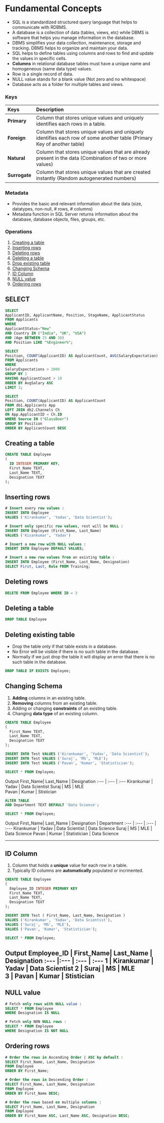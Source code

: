 # Fundamental Concepts

- SQL is a standardized structured query language that helps to communicate with RDBMS.
- A database is a collection of data (tables, views, etc) while DBMS is software that helps you manage information in the database.
- DBMS simplifies your data collection, maintenance, storage and tracking. DBMS helps to organize and maintain your data.
- SQL helps to define tables using columns and rows to find and update the values in specific cells.
- **Columns** in relational database tables must have a unique name and homogeneous (same data type) values.
- Row is a single record of data.
- NULL value stands for a blank value (Not zero and no whitespace)
- Database acts as a folder for multiple tables and views.

### **Keys**
Keys | Description
:--- | :---
**Primary** | Column that stores unique values and uniquely identifies each rows in a table.
**Foreign** | Column that stores unique values and uniquely identifies each row of some another table (Primary Key of another table)
**Natural** | Column that stores unique values that are already present in the data (Combination of two or more values)
**Surrogate** | Column that stores unique values that are created instantly (Random autogenerated numbers)

### **Metadata**
- Provides the basic and relevant information about the data (size, datatypes, non-null, # rows, # columns)
- Metadata function in SQL Server returns information about the database, database objects, files, groups, etc.

### **Operations**

1. <a href=#create>Creating a table</a>
2. <a href=#insert>Inserting rows</a>
3. <a href=#drow>Deleting rows</a>
4. <a href=#delete>Deleting a table</a>
5. <a href=#drop>Drop existing table</a>
6. <a href=#schema>Changing Schema</a>
7. <a href=#id>ID Column</a>
8. <a href=#null>NULL value</a>
9. <a href=#order>Ordering rows</a>

## **SELECT**

```sql
SELECT
ApplicantID, ApplicantName, Position, StageName, ApplicantStatus
FROM Applicants
WHERE
ApplicantStatus="New" 
AND Country IN ("India", "UK", "USA") 
AND (Age BETWEEN 25 AND 30)
AND Position LIKE "%Engineer%";
```

```sql
SELECT
Position, COUNT(ApplicantID) AS ApplicantCount, AVG(SalaryExpectation) AS AvgSalary
FROM Applicants
WHERE
SalaryExpectations > 2000
GROUP BY 1
HAVING ApplicantCount > 10 
ORDER BY AvgSalary ASC
LIMIT 3;
```

```sql
SELECT
Position, COUNT(ApplicantID) AS ApplicantCount
FROM db1.Applicants App
LEFT JOIN db2.Channels Ch
ON App.ApplicantID = Ch.ID
WHERE Source IN ("GlassDoor")
GROUP BY Position
ORDER BY ApplicantCount DESC
```

<h2 name=create>Creating a table</h2>

```sql
CREATE TABLE Employee
(
  ID INTEGER PRIMARY KEY,
  First_Name TEXT,
  Last_Name TEXT,
  Designation TEXT
);
```

<h2 name=insert>Inserting rows</h2>

```sql
# Insert every row values :
INSERT INTO Employee
VALUES ('Kirankumar', 'Yadav', 'Data Scientist');

# Insert only specific row values, rest will be NULL :
INSERT INTO Employee (First_Name, Last_Name)
VALUES ('Kisankumar', 'Yadav')

# Insert a new row with NULL values :
INSERT INTO Employee DEFAULT VALUES;

# Insert a new row values from an existing table :
INSERT INTO Employee (First_Name, Last_Name, Designation)
SELECT First, Last, Role FROM Training;
```

<h2 name=drow>Deleting rows</h2>

```sql
DELETE FROM Employee WHERE ID = 3
```

<h2 name=delete>Deleting a table</h2>

```sql
DROP TABLE Employee
```

<h2 name=drop>Deleting existing table</h2>

- Drop the table only if that table exists in a database.
- No Error will be visible if there is no such table in the database.
- Normally if we just drop the table it will display an error that there is no such table in the database.

```sql
DROP TABLE IF EXISTS Employee;
```

<h2 name='schema'>Changing Schema</h2>

1. **Adding** columns in an existing table.
2. **Removing** columns from an existing table.
3. Adding or changing **constraints** of an existing table.
4. Changing **data type** of an existing column.

```sql
CREATE TABLE Employee
(
  First_Name TEXT,
  Last_Name TEXT,
  Designation TEXT
);

INSERT INTO Test VALUES ('Kirankumar', 'Yadav', 'Data Scientist');
INSERT INTO Test VALUES ('Suraj', 'MS', 'MLE');
INSERT INTO Test VALUES ('Pavan', 'Kumar', 'Statistician');

SELECT * FROM Employee;
```
Output
First_Name| Last_Name | Designation
:--- | :--- | :--- 
Kirankumar | Yadav | Data Scientist
Suraj | MS | MLE  
Pavan | Kumar | Stistician

```sql
ALTER TABLE 
ADD Department TEXT DEFAULT 'Data Science';

SELECT * FROM Employee;
```   
Output
First_Name| Last_Name | Designation | Department
:--- | :--- | :--- | :---
Kirankumar | Yadav | Data Scientist | Data Science
Suraj | MS | MLE | Data Science
Pavan | Kumar | Statistician | Data Science

---

<h2 name='id'>ID Column</h2>

1. Column that holds a **unique** value for each row in a table.
2. Typically ID columns are **automatically** populated or incrmented.

```sql
CREATE TABLE Employee
(
  Employee_ID INTEGER PRIMARY KEY
  First_Name TEXT,
  Last_Name TEXT,
  Designation TEXT
);

INSERT INTO Test ( First_Name, Last_Name, Designation )
VALUES ('Kirankumar', 'Yadav', 'Data Scientist'),
VALUES ('Suraj', 'MS', 'MLE'),
VALUES ('Pavan', 'Kumar', 'Statistician');

SELECT * FROM Employee;
```
Output
Employee_ID | First_Name| Last_Name | Designation
:--- |:--- | :--- | :--- 
1 | Kirankumar | Yadav | Data Scientist
2 | Suraj | MS | MLE  
3 | Pavan | Kumar | Stistician
---

<h2 name=null>NULL value</h2>

```sql
# Fetch only rows with NULL value :
SELECT * FROM Employee
WHERE Designation IS NULL

# Fetch only NON NULL rows :
SELECT * FROM Employee
WHERE Designation IS NOT NULL
```

<h2 name=order>Ordering rows</h2>

```sql
# Order the rows in Ascending Order | ASC by default :
SELECT First_Name, Last_Name, Designation 
FROM Employee
ORDER BY First_Name;

# Order the rows in Descending Order :
SELECT First_Name, Last_Name, Designation 
FROM Employee
ORDER BY First_Name DESC;

# Order the rows based on multiple columns :
SELECT First_Name, Last_Name, Designation 
FROM Employee
ORDER BY First_Name ASC, Last_Name ASC, Designation DESC;
```
